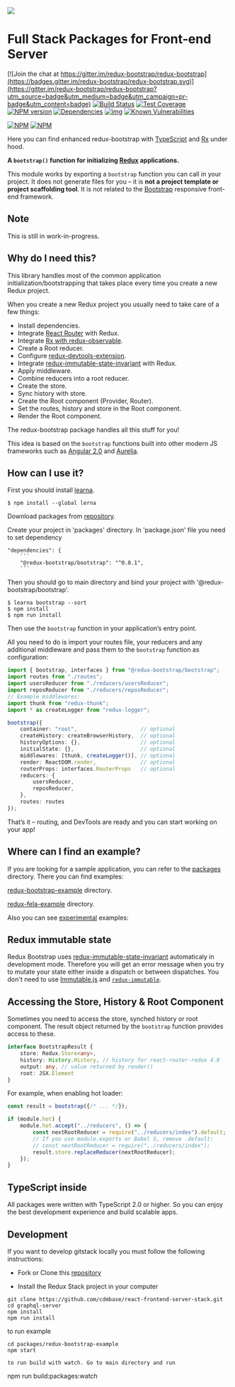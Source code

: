 ![](https://raw.githubusercontent.com/redux-bootstrap/redux-bootstrap.github.io/master/img/profile.png)

# Full Stack Packages for Front-end Server

[![Join the chat at https://gitter.im/redux-bootstrap/redux-bootstrap](https://badges.gitter.im/redux-bootstrap/redux-bootstrap.svg)](https://gitter.im/redux-bootstrap/redux-bootstrap?utm_source=badge&utm_medium=badge&utm_campaign=pr-badge&utm_content=badge)
[![Build Status](https://travis-ci.org/redux-bootstrap/redux-bootstrap.svg?branch=master)](https://travis-ci.org/redux-bootstrap/redux-bootstrap)
[![Test Coverage](https://codeclimate.com/github/redux-bootstrap/redux-bootstrap/badges/coverage.svg)](https://codeclimate.com/github/redux-bootstrap/redux-bootstrap/coverage)
[![NPM version](https://badge.fury.io/js/redux-bootstrap.svg)](https://badge.fury.io/js/redux-bootstrap)
[![Dependencies](https://david-dm.org/redux-bootstrap/redux-bootstrap.svg)](https://david-dm.org/redux-bootstrap/redux-bootstrap#info=dependencies)
[![img](https://david-dm.org/redux-bootstrap/redux-bootstrap/dev-status.svg)](https://david-dm.org/redux-bootstrap/redux-bootstrap/#info=devDependencies)
[![Known Vulnerabilities](https://snyk.io/test/github/redux-bootstrap/redux-bootstrap/badge.svg)](https://snyk.io/test/github/redux-bootstrap/redux-bootstrap)


[![NPM](https://nodei.co/npm/redux-bootstrap.png?downloads=true&downloadRank=true)](https://nodei.co/npm/redux-bootstrap/)
[![NPM](https://nodei.co/npm-dl/redux-bootstrap.png?months=9&height=3)](https://nodei.co/npm/redux-bootstrap/)

Here you can find enhanced redux-bootstrap with [TypeScript](https://www.typescriptlang.org/index.html) and [Rx](http://reactivex.io/) under hood.

**A `bootstrap()` function for initializing [Redux](https://github.com/reactjs/redux) applications.**

This module works by exporting a `bootstrap` function you can call in your project. It does not 
generate files for you – it is **not a project template or project scaffolding tool**. It is not 
related to the [Bootstrap](http://getbootstrap.com/) responsive front-end framework.

## Note

This is still in work-in-progress.


## Why do I need this?
This library handles most of the common application initialization/bootstrapping that takes 
place every time you create a new Redux project.

When you create a new Redux project you usually need to take care of a few things:

- Install dependencies.
- Integrate [React Router](https://github.com/reactjs/react-router) with Redux.
- Integrate [Rx with redux-observable](https://github.com/redux-observable/redux-observable).
- Create a Root reducer.
- Configure [redux-devtools-extension](https://github.com/zalmoxisus/redux-devtools-extension).
- Integrate [redux-immutable-state-invariant](https://github.com/leoasis/redux-immutable-state-invariant) with Redux.
- Apply middleware.
- Combine reducers into a root reducer.
- Create the store.
- Sync history with store.
- Create the Root component (Provider, Router).
- Set the routes, history and store in the Root component.
- Render the Root component.


The redux-bootstrap package handles all this stuff for you!

This idea is based on the `bootstrap` functions built into other modern JS frameworks such as
[Angular 2.0](https://angular.io/docs/ts/latest/api/platform/browser/bootstrap-function.html) and
[Aurelia](http://aurelia.io/docs.html#/aurelia/bootstrapper/1.0.0-beta.1.2.0/doc/api/overview).

## How can I use it?

First you should install [learna](https://www.npmjs.com/package/lerna).
```
$ npm install --global lerna 
```

Download packages from [repository](https://github.com/cdmbase/react-frontend-server-stack.git).

Create your project in 'packages' directory. In 'package.json' file you need to set dependency

```
"dependencies": {
    ```
    "@redux-bootstrap/bootstrap": "^0.0.1",
    ```
```

Then you should go to main directory and bind your project with '@redux-bootstrap/bootstrap'. 

```
$ learna bootstrap --sort
$ npm install
$ npm run install
```

Then use the `bootstrap` function in your application’s entry point.

All you need to do is import your routes file, your reducers and any additional middleware 
and pass them to the `bootstrap` function as configuration:

```ts
import { bootstrap, interfaces } from "@redux-bootstrap/bootstrap";
import routes from "./routes";
import usersReducer from "./reducers/usersReducer";
import reposReducer from "./reducers/reposReducer";
// Example middlewares:
import thunk from "redux-thunk";
import * as createLogger from "redux-logger";

bootstrap({
    container: "root",                    // optional
    createHistory: createBrowserHistory,  // optional
    historyOptions: {},                   // optional
    initialState: {},                     // optional
    middlewares: [thunk, createLogger()], // optional
    render: ReactDOM.render,              // optional
    routerProps: interfaces.RouterProps   // optional
    reducers: {
        usersReducer,
        reposReducer,
    },
    routes: routes
});
```

That’s it – routing, and DevTools are ready and you can start working on your app!

## Where can I find an example?
If you are looking for a sample application, you can refer to the [packages](https://github.com/cdmbase/react-frontend-server-stack/tree/readme/packages) directory. There you can find examples:

[redux-bootstrap-example](https://github.com/cdmbase/react-frontend-server-stack/tree/readme/packages/redux-bootstrap-example) directory.

[redux-fela-example](https://github.com/cdmbase/react-frontend-server-stack/tree/readme/packages/redux-fela-example) directory.

Also you can see [experimental](https://github.com/cdmbase/react-frontend-server-stack/tree/readme/experimental) examples:


## Redux immutable state
Redux Bootstrap uses [redux-immutable-state-invariant](https://github.com/leoasis/redux-immutable-state-invariant)  automaticaly in development mode.
Therefore you will get an error message when you try to mutate your state either inside a dispatch or between dispatches. You don't need to use [Immutable.js](https://facebook.github.io/immutable-js/) and [`redux-immutable`](https://github.com/gajus/redux-immutable).


## Accessing the Store, History & Root Component
Sometimes you need to access the store, synched history or root component.  The result object 
returned by the `bootstrap` function provides access to these.

```ts
interface BootstrapResult {
    store: Redux.Store<any>,
    history: History.History, // history for react-router-redux 4.0
    output: any, // value returned by render()
    root: JSX.Element
}
```

For example, when enabling hot loader:

```ts
const result = bootstrap({/* ... */});

if (module.hot) {
    module.hot.accept("../reducers", () => {
        const nextRootReducer = require("../reducers/index").default;
        // If you use module.exports or Babel 5, remove .default:
        // const nextRootReducer = require("../reducers/index");
        result.store.replaceReducer(nextRootReducer);
    });
}
```

## TypeScript inside
All packages were written with TypeScript 2.0 or higher. So you can enjoy the best development experience and build scalable apps.


## Development

If you want to develop gitstack locally you must follow the following instructions:

* Fork or Clone this [repository](https://github.com/cdmbase/react-frontend-server-stack.git)

* Install the Redux Stack project in your computer

```
git clone https://github.com/cdmbase/react-frontend-server-stack.git
cd graphql-server
npm install
npm run install
```
to run example
```
cd packages/redux-bootstrap-example
npm start
```
```
to run build with watch. Go to main directory and run
```
npm run build:packages:watch
```
